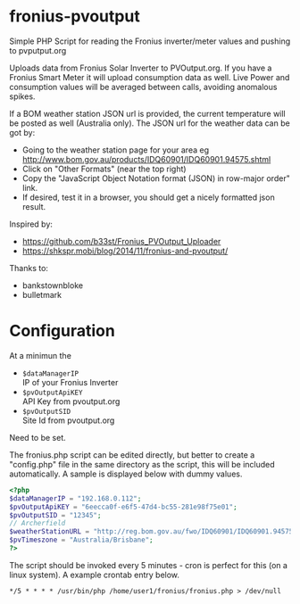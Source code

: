 # fronius-pvoutput
Simple PHP Script for reading the Fronius inverter/meter values and pushing to pvputput.org

Uploads data from Fronius Solar Inverter to PVOutput.org. If you have a Fronius Smart Meter it will upload consumption data as well. Live Power and consumption values
will be averaged between calls, avoiding anomalous spikes.

If a BOM weather station JSON url is provided, the current temperature will be posted as well (Australia only).
The JSON url for the weather data can be got by:
* Going to the weather station page for your area
  eg http://www.bom.gov.au/products/IDQ60901/IDQ60901.94575.shtml
* Click on "Other Formats" (near the top right)
* Copy the "JavaScript Object Notation format (JSON) in row-major order" link.
* If desired, test it in a browser, you should get a nicely formatted json result.

Inspired by:
* https://github.com/b33st/Fronius_PVOutput_Uploader
* https://shkspr.mobi/blog/2014/11/fronius-and-pvoutput/

Thanks to:
* bankstownbloke
* bulletmark

# Configuration
At a minimun the
* `$dataManagerIP`  
IP of your Fronius Inverter
* `$pvOutputApiKEY`  
API Key from pvoutput.org
* `$pvOutputSID`  
Site Id from pvoutput.org

Need to be set.

The fronius.php script can be edited directly, but better to create a "config.php" file in the same directory as the script, this will be included automatically. A sample is displayed below with dummy values.

```php
<?php
$dataManagerIP = "192.168.0.112";
$pvOutputApiKEY = "6eecca0f-e6f5-47d4-bc55-281e98f75e01";
$pvOutputSID = "12345";
// Archerfield
$weatherStationURL = "http://reg.bom.gov.au/fwo/IDQ60901/IDQ60901.94575.json";
$pvTimeszone = "Australia/Brisbane";
?>
```

The script should be invoked every 5 minutes - cron is perfect for this (on a linux system). A example crontab entry below.

`*/5 * * * * /usr/bin/php /home/user1/fronius/fronius.php > /dev/null`



